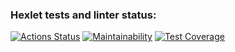 ### Hexlet tests and linter status:
[![Actions Status](https://github.com/boldurean/backend-project-lvl3/workflows/hexlet-check/badge.svg)](https://github.com/boldurean/backend-project-lvl3/actions)
[![Maintainability](https://api.codeclimate.com/v1/badges/ad1b22b4fb5fd9d78d23/maintainability)](https://codeclimate.com/github/boldurean/backend-project-lvl3/maintainability)
[![Test Coverage](https://api.codeclimate.com/v1/badges/ad1b22b4fb5fd9d78d23/test_coverage)](https://codeclimate.com/github/boldurean/backend-project-lvl3/test_coverage)

